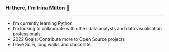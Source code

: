 ### Hi there, I'm Irina Milton 👋 

***
*  I’m currently learning Python 
*  I’m looking to collaborate with other data analysts and data visualisation professionals
* 2022 Goals: Contribute more to Open Source projects
* I love SciFi, long walks and chocolate

